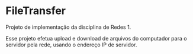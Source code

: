 # FileTransfer
Projeto de implementação da disciplina de Redes 1.

Esse projeto efetua upload e download de arquivos do computador para o servidor pela rede, usando o endereço IP de servidor.
